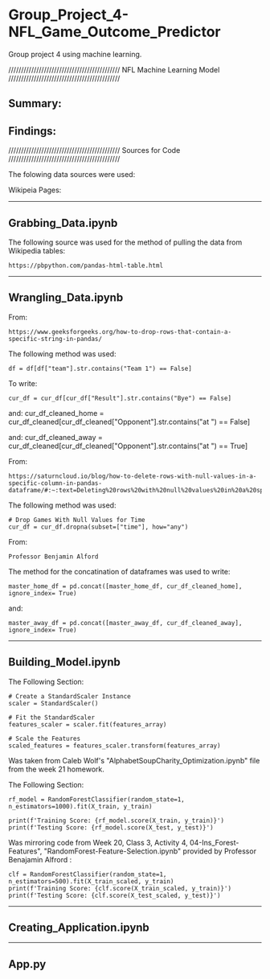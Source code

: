 # Group_Project_4-NFL_Game_Outcome_Predictor
Group project 4 using machine learning.

////////////////////////////////////////////
NFL Machine Learning Model
////////////////////////////////////////////

Summary:
--------------------------------------------------

Findings:
--------------------------------------------------


////////////////////////////////////////////
Sources for Code
////////////////////////////////////////////

The folowing data sources were used:

Wikipeia Pages:



--------------------------------------------------
Grabbing_Data.ipynb
--------------------------------------------------

The following source was used for the method of pulling the data
from Wikipedia tables:

    https://pbpython.com/pandas-html-table.html


--------------------------------------------------
Wrangling_Data.ipynb
--------------------------------------------------

From:
    
    https://www.geeksforgeeks.org/how-to-drop-rows-that-contain-a-specific-string-in-pandas/

The following method was used:

    df = df[df["team"].str.contains("Team 1") == False]

To write:

    cur_df = cur_df[cur_df["Result"].str.contains("Bye") == False]

and:
    cur_df_cleaned_home = cur_df_cleaned[cur_df_cleaned["Opponent"].str.contains("at ") == False]

and:
    cur_df_cleaned_away = cur_df_cleaned[cur_df_cleaned["Opponent"].str.contains("at ") == True]

From:

    https://saturncloud.io/blog/how-to-delete-rows-with-null-values-in-a-specific-column-in-pandas-dataframe/#:~:text=Deleting%20rows%20with%20null%20values%20in%20a%20specific%20column%20can,values%20in%20the%20specified%20column.&text=df%20is%20the%20Pandas%20DataFrame%20that%20you%20want%20to%20modify.

The following method was used:

    # Drop Games With Null Values for Time
    cur_df = cur_df.dropna(subset=["time"], how="any")

From:

    Professor Benjamin Alford

The method for the concatination of dataframes was used to write:

    master_home_df = pd.concat([master_home_df, cur_df_cleaned_home], ignore_index= True)

and:

    master_away_df = pd.concat([master_away_df, cur_df_cleaned_away], ignore_index= True)



--------------------------------------------------
Building_Model.ipynb
--------------------------------------------------

The Following Section:

    # Create a StandardScaler Instance
    scaler = StandardScaler()

    # Fit the StandardScaler
    features_scaler = scaler.fit(features_array)

    # Scale the Features
    scaled_features = features_scaler.transform(features_array)

Was taken from Caleb Wolf's "AlphabetSoupCharity_Optimization.ipynb" file from the week 21 homework.


The Following Section:

    rf_model = RandomForestClassifier(random_state=1, n_estimators=1000).fit(X_train, y_train)

    print(f'Training Score: {rf_model.score(X_train, y_train)}')
    print(f'Testing Score: {rf_model.score(X_test, y_test)}')

Was mirroring code from Week 20, Class 3, Activity 4, 04-Ins_Forest-Features", "RandomForest-Feature-Selection.ipynb" provided by Professor Benajamin Alfrord :

    clf = RandomForestClassifier(random_state=1, n_estimators=500).fit(X_train_scaled, y_train)
    print(f'Training Score: {clf.score(X_train_scaled, y_train)}')
    print(f'Testing Score: {clf.score(X_test_scaled, y_test)}')


--------------------------------------------------
Creating_Application.ipynb
-------------------------------------------------



--------------------------------------------------
App.py
-------------------------------------------------




